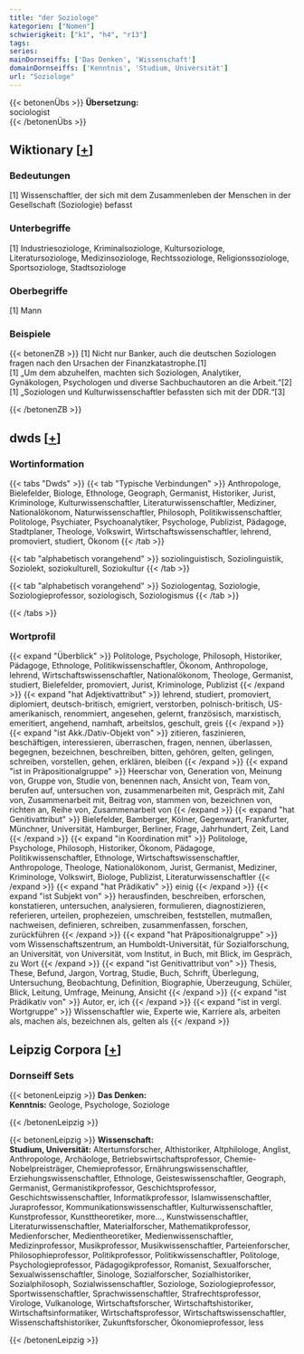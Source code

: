 ```yaml
---
title: "der Soziologe"
kategorien: ["Nomen"]
schwierigkeit: ["k1", "h4", "r13"]
tags:
series:
mainDornseiffs: ['Das Denken', 'Wissenschaft']
domainDornseiffs: ['Kenntnis', 'Studium, Universität']
url: "Soziologe"
---
```


{{< betonenÜbs >}}
**Übersetzung:**  
sociologist  
{{< /betonenÜbs >}}

## Wiktionary [[+](https://de.wiktionary.org/wiki/Soziologe)]

### Bedeutungen
[1] Wissenschaftler, der sich mit dem Zusammenleben der Menschen in der Gesellschaft (Soziologie) befasst  

### Unterbegriffe
[1] Industriesoziologe, Kriminalsoziologe, Kultursoziologe, Literatursoziologe, Medizinsoziologe, Rechtssoziologe, Religionssoziologe, Sportsoziologe, Stadtsoziologe  

### Oberbegriffe
[1] Mann  

### Beispiele
{{< betonenZB >}}
[1] Nicht nur Banker, auch die deutschen Soziologen fragen nach den Ursachen der Finanzkatastrophe.[1]  
[1] „Um dem abzuhelfen, machten sich Soziologen, Analytiker, Gynäkologen, Psychologen und diverse Sachbuchautoren an die Arbeit.“[2]  
[1] „Soziologen und Kulturwissenschaftler befassten sich mit der DDR.“[3]  

{{< /betonenZB >}}


## dwds [[+](https://www.dwds.de/wb/Soziologe)]

### Wortinformation
{{< tabs "Dwds" >}}
{{< tab "Typische Verbindungen" >}}
Anthropologe, Bielefelder, Biologe, Ethnologe, Geograph, Germanist, Historiker, Jurist, Kriminologe, Kulturwissenschaftler, Literaturwissenschaftler, Mediziner, Nationalökonom, Naturwissenschaftler, Philosoph, Politikwissenschaftler, Politologe, Psychiater, Psychoanalytiker, Psychologe, Publizist, Pädagoge, Stadtplaner, Theologe, Volkswirt, Wirtschaftswissenschaftler, lehrend, promoviert, studiert, Ökonom
{{< /tab >}}

{{< tab "alphabetisch vorangehend" >}}
soziolinguistisch, Soziolinguistik, Soziolekt, soziokulturell, Soziokultur
{{< /tab >}}

{{< tab "alphabetisch vorangehend" >}}
Soziologentag, Soziologie, Soziologieprofessor, soziologisch, Soziologismus
{{< /tab >}}

{{< /tabs >}}

### Wortprofil
{{< expand "Überblick" >}} Politologe, Psychologe, Philosoph, Historiker, Pädagoge, Ethnologe, Politikwissenschaftler, Ökonom, Anthropologe, lehrend, Wirtschaftswissenschaftler, Nationalökonom, Theologe, Germanist, studiert, Bielefelder, promoviert, Jurist, Kriminologe, Publizist {{< /expand >}}
{{< expand "hat Adjektivattribut" >}} lehrend, studiert, promoviert, diplomiert, deutsch-britisch, emigriert, verstorben, polnisch-britisch, US-amerikanisch, renommiert, angesehen, gelernt, französisch, marxistisch, emeritiert, angehend, namhaft, arbeitslos, geschult, greis {{< /expand >}}
{{< expand "ist Akk./Dativ-Objekt von" >}} zitieren, faszinieren, beschäftigen, interessieren, überraschen, fragen, nennen, überlassen, begegnen, bezeichnen, beschreiben, bitten, gehören, gelten, gelingen, schreiben, vorstellen, gehen, erklären, bleiben {{< /expand >}}
{{< expand "ist in Präpositionalgruppe" >}} Heerschar von, Generation von, Meinung von, Gruppe von, Studie von, benennen nach, Ansicht von, Team von, berufen auf, untersuchen von, zusammenarbeiten mit, Gespräch mit, Zahl von, Zusammenarbeit mit, Beitrag von, stammen von, bezeichnen von, richten an, Reihe von, Zusammenarbeit von {{< /expand >}}
{{< expand "hat Genitivattribut" >}} Bielefelder, Bamberger, Kölner, Gegenwart, Frankfurter, Münchner, Universität, Hamburger, Berliner, Frage, Jahrhundert, Zeit, Land {{< /expand >}}
{{< expand "in Koordination mit" >}} Politologe, Psychologe, Philosoph, Historiker, Ökonom, Pädagoge, Politikwissenschaftler, Ethnologe, Wirtschaftswissenschaftler, Anthropologe, Theologe, Nationalökonom, Jurist, Germanist, Mediziner, Kriminologe, Volkswirt, Biologe, Publizist, Literaturwissenschaftler {{< /expand >}}
{{< expand "hat Prädikativ" >}} einig {{< /expand >}}
{{< expand "ist Subjekt von" >}} herausfinden, beschreiben, erforschen, konstatieren, untersuchen, analysieren, formulieren, diagnostizieren, referieren, urteilen, prophezeien, umschreiben, feststellen, mutmaßen, nachweisen, definieren, schreiben, zusammenfassen, forschen, zurückführen {{< /expand >}}
{{< expand "hat Präpositionalgruppe" >}} vom Wissenschaftszentrum, an Humboldt-Universität, für Sozialforschung, an Universität, von Universität, vom Institut, in Buch, mit Blick, im Gespräch, zu Wort {{< /expand >}}
{{< expand "ist Genitivattribut von" >}} Thesis, These, Befund, Jargon, Vortrag, Studie, Buch, Schrift, Überlegung, Untersuchung, Beobachtung, Definition, Biographie, Überzeugung, Schüler, Blick, Leitung, Umfrage, Meinung, Ansicht {{< /expand >}}
{{< expand "ist Prädikativ von" >}} Autor, er, ich {{< /expand >}}
{{< expand "ist in vergl. Wortgruppe" >}} Wissenschaftler wie, Experte wie, Karriere als, arbeiten als, machen als, bezeichnen als, gelten als {{< /expand >}}

## Leipzig Corpora [[+](https://corpora.uni-leipzig.de/en/res?word=Soziologe&corpusId=deu_newscrawl-public_2018)]

### Dornseiff Sets
{{< betonenLeipzig >}}
**Das Denken:**  
**Kenntnis:** Geologe, Psychologe, Soziologe  

{{< /betonenLeipzig >}}


{{< betonenLeipzig >}}
**Wissenschaft:**  
**Studium, Universität:** Altertumsforscher, Althistoriker, Altphilologe, Anglist, Anthropologe, Archäologe, Betriebswirtschaftsprofessor, Chemie-Nobelpreisträger, Chemieprofessor, Ernährungswissenschaftler, Erziehungswissenschaftler, Ethnologe, Geisteswissenschaftler, Geograph, Germanist, Germanistikprofessor, Geschichtsprofessor, Geschichtswissenschaftler, Informatikprofessor, Islamwissenschaftler, Juraprofessor, Kommunikationswissenschaftler, Kulturwissenschaftler, Kunstprofessor, Kunsttheoretiker, more..., Kunstwissenschaftler, Literaturwissenschaftler, Materialforscher, Mathematikprofessor, Medienforscher, Medientheoretiker, Medienwissenschaftler, Medizinprofessor, Musikprofessor, Musikwissenschaftler, Parteienforscher, Philosophieprofessor, Politikprofessor, Politikwissenschaftler, Politologe, Psychologieprofessor, Pädagogikprofessor, Romanist, Sexualforscher, Sexualwissenschaftler, Sinologe, Sozialforscher, Sozialhistoriker, Sozialphilosoph, Sozialwissenschaftler, Soziologe, Soziologieprofessor, Sportwissenschaftler, Sprachwissenschaftler, Strafrechtsprofessor, Virologe, Vulkanologe, Wirtschaftsforscher, Wirtschaftshistoriker, Wirtschaftsinformatiker, Wirtschaftsprofessor, Wirtschaftswissenschaftler, Wissenschaftshistoriker, Zukunftsforscher, Ökonomieprofessor, less  

{{< /betonenLeipzig >}}

